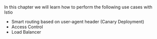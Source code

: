 In this chapter we will learn how to perform the following use cases with Istio

- Smart routing based on user-agent header (Canary Deployment)
- Access Control
- Load Balancer

